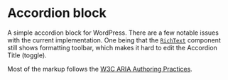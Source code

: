 # Accordion block

A simple accordion block for WordPress. There are a few notable issues with the current implementation. One being that the [`RichText`](https://github.com/WordPress/gutenberg/blob/HEAD/packages/block-editor/src/components/rich-text/README.md) component still shows formatting toolbar, which makes it hard to edit the Accordion Title (toggle).

Most of the markup follows the [W3C ARIA Authoring Practices](https://www.w3.org/WAI/ARIA/apg/example-index/accordion/accordion.html).

